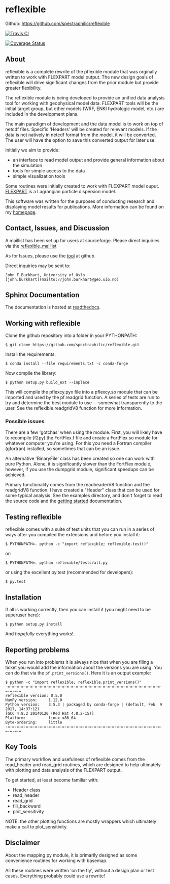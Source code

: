 # reflexible #

Github: https://github.com/spectraphilic/reflexible

[![Travis CI](https://travis-ci.org/spectraphilic/reflexible.png?branch=master)](https://travis-ci.org/spectraphilic/reflexible)

[![Coverage
Status](https://coveralls.io/repos/spectraphilic/reflexible/badge.png)](https://coveralls.io/r/spectraphilic/reflexible)

## About ##

reflexible is a complete rewrite of the pflexible module that was orginally
written to work with FLEXPART model output. The new design goals of reflexible
will drive significant changes from the prior module but provide greater
flexibility.

The reflexible module is being developed to provide an unified data analysis
tool for working with geophysical model data. FLEXPART tools will be the initial
target group, but other models (WRF, ENKI hydrologic model, etc.) are included
in the development plans.

The main paradigm of development and the data model is to work on top of netcdf
files. Specific 'Headers' will be created for relevant models. If the data is
not natively in netcdf format from the model, it will be converted. The user
will have the option to save this converted output for later use.

Initially we aim to provide:

- an interface to read model output and provide general information about the simulation
- tools for simple access to the data
- simple visualization tools

Some routines were initially created to work with FLEXPART model
ouput. [FLEXPART](http://transport.nilu.no/flexpart) is a Lagrangian particle
dispersion model.

This software was written for the purposes of conducting research and displaying
model results for publications. More information can be found on my
[homepage](http://folk.uio.no/johnbur).

## Contact, Issues, and Discussion ##

A maillist has been set up for users at sourceforge. Please direct
inquiries via the
[reflexible_maillist](https://lists.sourceforge.net/lists/listinfo/reflexible-users)

As for Issues, please use the
[tool](https://github.com/spectraphilic/reflexible/issues) at
github.

Direct inquiries may be sent to:

	John F Burkhart, University of Oslo
	[john.burkhart](mailto://john.burkhart@geo.uio.no)

## Sphinx Documentation

The documentation is hosted at
[readthedocs](http://reflexible.readthedocs.org/en/latest/index.html).

## Working with reflexible

Clone the github repository into a folder in your PYTHONPATH:

    $ git clone https://github.com/spectraphilic/reflexible.git

Install the requirements:

    $ conda install --file requirements.txt -c conda-forge

Now compile the library:

    $ python setup.py build_ext --inplace

This will compile the pflexcy.pyx file into a pflexcy.so module that
can be imported and used by the pf.readgrid function. A series of
tests are run to try and determine the best module to use -- somewhat
transparently to the user. See the reflexible.readgridV8 function for
more information.

### Possible issues

There are a few 'gotchas' when using the module. First, you will
likely have to recompile (f2py) the FortFlex.f file and create a
FortFlex.so module for whatever computer you're using. For this you
need a Fortran compiler (gfortran) installed, so sometimes that can be
an issue.

An alternative 'BinaryFile' class has been created so one can work
with pure Python. Alone, it is significantly slower than the FortFlex
module, however, if you use the dumpgrid module, significant speedups
can be achieved.

Primary functionality comes from the readheaderV8 function and the
readgridV8 function. I have created a "Header" class that can be used
for some typical analysis. See the examples directory, and don't
forget to read the source code and the [getting
started](http://reflexible.readthedocs.org/en/latest/getting_started.html)
documentation.

## Testing reflexible

reflexible comes with a suite of test units that you can run in a
series of ways after you compiled the extensions and before you
install it:

    $ PYTHONPATH=. python -c "import reflexible; reflexible.test()"

or:

    $ PYTHONPATH=. python reflexible/tests/all.py

or using the excellent py.test (recommended for developers):

    $ py.test

## Installation

If all is working correctly, then you can install it (you might need
to be superuser here):

    $ python setup.py install

And *hopefully* everything works!.

## Reporting problems

When you run into problems it is always nice that when you are filing
a ticket you would add the information about the versions you are
using.  You can do that via the `pf.print_versions()`.  Here it is an
output example:

    $ python -c "import reflexible; reflexible.print_versions()"
    -=-=-=-=-=-=-=-=-=-=-=-=-=-=-=-=-=-=-=-=-=-=-=-=-=-=-=-=-=-=-=-=-=-=-=-=-=-=
    reflexible version: 0.5.0
    NumPy version:     1.12.0
    Python version:    3.5.3 | packaged by conda-forge | (default, Feb  9 2017, 14:37:12)
    [GCC 4.8.2 20140120 (Red Hat 4.8.2-15)]
    Platform:          linux-x86_64
    Byte-ordering:     little
    -=-=-=-=-=-=-=-=-=-=-=-=-=-=-=-=-=-=-=-=-=-=-=-=-=-=-=-=-=-=-=-=-=-=-=-=-=-=


## Key Tools

The primary workflow and usefulness of reflexible comes from the
read_header and read_grid routines, which are designed to help
ultimately with plotting and data analysis of the FLEXPART output.

To get started, at least become familiar with:

* Header class
* read_header
* read_grid
* fill_backward
* plot_sensitivity

NOTE: the other plotting functions are mostly wrappers which
ultimately make a call to plot_sensitivity.

## Disclaimer

About the mapping.py module, it is primarily designed as some
convenience routines for working with basemap.

All these routines were written 'on the fly', without a design plan or
test cases. Everything probably could use a rewrite!
